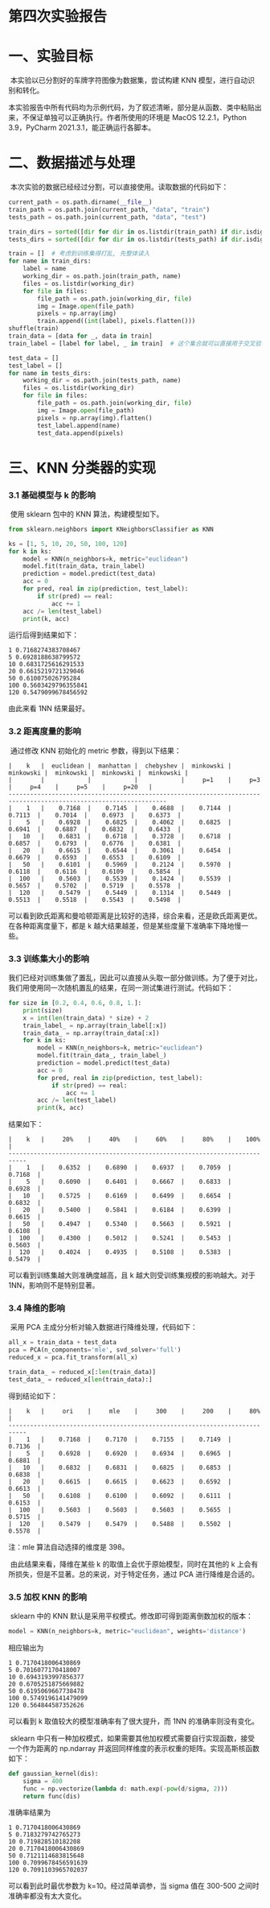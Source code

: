# 第四次实验报告

# 一、实验目标

​		本实验以已分割好的车牌字符图像为数据集，尝试构建 KNN 模型，进行自动识别和转化。

​		本实验报告中所有代码均为示例代码，为了叙述清晰，部分是从函数、类中粘贴出来，不保证单独可以正确执行。作者所使用的环境是 MacOS 12.2.1，Python 3.9，PyCharm 2021.3.1，能正确运行各脚本。



# 二、数据描述与处理

​		本次实验的数据已经经过分割，可以直接使用。读取数据的代码如下：

```python
current_path = os.path.dirname(__file__)
train_path = os.path.join(current_path, "data", "train")
tests_path = os.path.join(current_path, "data", "test")

train_dirs = sorted([dir for dir in os.listdir(train_path) if dir.isdigit()], key=int)  # 过滤掉 .DS_Store
tests_dirs = sorted([dir for dir in os.listdir(tests_path) if dir.isdigit()], key=int)

train = []  # 考虑到训练集得打乱, 先整体读入
for name in train_dirs:
    label = name
    working_dir = os.path.join(train_path, name)
    files = os.listdir(working_dir)
    for file in files:
        file_path = os.path.join(working_dir, file)
        img = Image.open(file_path)
        pixels = np.array(img)
        train.append((int(label), pixels.flatten()))
shuffle(train)
train_data = [data for _, data in train]
train_label = [label for label, _ in train]  # 这个集合就可以直接用于交叉验证和规模改变

test_data = []
test_label = []
for name in tests_dirs:
    working_dir = os.path.join(tests_path, name)
    files = os.listdir(working_dir)
    for file in files:
        file_path = os.path.join(working_dir, file)
        img = Image.open(file_path)
        pixels = np.array(img).flatten()
        test_label.append(name)
        test_data.append(pixels)
```



# 三、KNN 分类器的实现

### 3.1 基础模型与 k 的影响

​		使用 sklearn 包中的 KNN 算法，构建模型如下。

```python
from sklearn.neighbors import KNeighborsClassifier as KNN

ks = [1, 5, 10, 20, 50, 100, 120]
for k in ks:
    model = KNN(n_neighbors=k, metric="euclidean")
    model.fit(train_data, train_label)
    prediction = model.predict(test_data)
    acc = 0
    for pred, real in zip(prediction, test_label):
        if str(pred) == real:
            acc += 1
    acc /= len(test_label)
    print(k, acc)
```

运行后得到结果如下：

```
1 0.7168274383708467
5 0.6928188638799572
10 0.6831725616291533
20 0.6615219721329046
50 0.610075026795284
100 0.5603429796355841
120 0.5479099678456592
```

由此来看 1NN 结果最好。



### 3.2 距离度量的影响

​		通过修改 KNN 初始化的 metric 参数，得到以下结果：

```
|    k   |  euclidean |  manhattan |  chebyshev |  minkowski |  minkowski |  minkowski |  minkowski |  minkowski |
|        |            |            |            |     p=1    |     p=3    |     p=4    |     p=5    |     p=20   |
------------------------------------------------------------------------------------------------------------------
|    1   |    0.7168  |    0.7145  |    0.4688  |    0.7144  |    0.7113  |    0.7014  |    0.6973  |    0.6373  |
|    5   |    0.6928  |    0.6825  |    0.4062  |    0.6825  |    0.6941  |    0.6887  |    0.6832  |    0.6433  |
|   10   |    0.6831  |    0.6718  |    0.3728  |    0.6718  |    0.6857  |    0.6793  |    0.6776  |    0.6381  |
|   20   |    0.6615  |    0.6544  |    0.3061  |    0.6454  |    0.6679  |    0.6593  |    0.6553  |    0.6109  |
|   50   |    0.6101  |    0.5969  |    0.2124  |    0.5970  |    0.6118  |    0.6116  |    0.6109  |    0.5854  |
|  100   |    0.5603  |    0.5539  |    0.1424  |    0.5539  |    0.5657  |    0.5702  |    0.5719  |    0.5578  |
|  120   |    0.5479  |    0.5449  |    0.1314  |    0.5449  |    0.5513  |    0.5518  |    0.5543  |    0.5498  |
```

可以看到欧氏距离和曼哈顿距离是比较好的选择，综合来看，还是欧氏距离更优。在各种距离度量下，都是 k 越大结果越差，但是某些度量下准确率下降地慢一些。



### 3.3 训练集大小的影响

​		我们已经对训练集做了置乱，因此可以直接从头取一部分做训练。为了便于对比，我们用使用同一次随机置乱的结果，在同一测试集进行测试。代码如下：

```python
for size in [0.2, 0.4, 0.6, 0.8, 1.]:
    print(size)
    x = int(len(train_data) * size) + 2
    train_label_ = np.array(train_label[:x])
    train_data_ = np.array(train_data[:x])
    for k in ks:
        model = KNN(n_neighbors=k, metric="euclidean")
        model.fit(train_data_, train_label_)
        prediction = model.predict(test_data)
        acc = 0
        for pred, real in zip(prediction, test_label):
            if str(pred) == real:
                acc += 1
        acc /= len(test_label)
        print(k, acc)
```

结果如下：

```
|    k   |     20%    |     40%    |     60%    |     80%    |    100%    |
---------------------------------------------------------------------------
|    1   |    0.6352  |    0.6890  |    0.6937  |    0.7059  |    0.7168  |
|    5   |    0.6090  |    0.6401  |    0.6667  |    0.6833  |    0.6928  |
|   10   |    0.5725  |    0.6169  |    0.6499  |    0.6654  |    0.6832  |
|   20   |    0.5400  |    0.5841  |    0.6184  |    0.6399  |    0.6615  |
|   50   |    0.4947  |    0.5340  |    0.5663  |    0.5921  |    0.6108  |
|  100   |    0.4300  |    0.5012  |    0.5241  |    0.5453  |    0.5603  |
|  120   |    0.4024  |    0.4935  |    0.5108  |    0.5383  |    0.5479  |
```

可以看到训练集越大则准确度越高，且 k 越大则受训练集规模的影响越大。对于 1NN，影响则不是特别显著。



### 3.4 降维的影响

​		采用 PCA 主成分分析对输入数据进行降维处理，代码如下：

```python
all_x = train_data + test_data
pca = PCA(n_components='mle', svd_solver='full')
reduced_x = pca.fit_transform(all_x)

train_data_ = reduced_x[:len(train_data)]
test_data_ = reduced_x[len(train_data):]
```

得到结论如下：

```
|    k   |     ori    |     mle    |     300    |     200    |     80%    |
---------------------------------------------------------------------------
|    1   |    0.7168  |    0.7170  |    0.7155  |    0.7149  |    0.7136  |
|    5   |    0.6928  |    0.6920  |    0.6934  |    0.6965  |    0.6881  |
|   10   |    0.6832  |    0.6831  |    0.6825  |    0.6853  |    0.6838  |
|   20   |    0.6615  |    0.6615  |    0.6623  |    0.6592  |    0.6613  |
|   50   |    0.6108  |    0.6100  |    0.6092  |    0.6111  |    0.6153  |
|  100   |    0.5603  |    0.5603  |    0.5603  |    0.5655  |    0.5715  |
|  120   |    0.5479  |    0.5479  |    0.5488  |    0.5502  |    0.5578  |
```

注：mle 算法自动选择的维度是 398。

​		由此结果来看，降维在某些 k 的取值上会优于原始模型，同时在其他的 k 上会有所损失，但是不显著。总的来说，对于特定任务，通过 PCA 进行降维是合适的。



### 3.5 加权 KNN 的影响

​		sklearn 中的 KNN 默认是采用平权模式。修改即可得到距离倒数加权的版本：

```python
model = KNN(n_neighbors=k, metric="euclidean", weights='distance')
```

相应输出为

```
1 0.7170418006430869
5 0.7016077170418007
10 0.6943193997856377
20 0.6705251875669882
50 0.6195069667738478
100 0.5749196141479099
120 0.564844587352626
```

可以看到 k 取值较大的模型准确率有了很大提升，而 1NN 的准确率则没有变化。

​		sklearn 中只有一种加权模式，如果需要其他加权模式需要自行实现函数，接受一个作为距离的 np.ndarray 并返回同样维度的表示权重的矩阵。实现高斯核函数如下：

```python
def gaussian_kernel(dis):
    sigma = 400
    func = np.vectorize(lambda d: math.exp(-pow(d/sigma, 2)))
    return func(dis)
```

准确率结果为

```
1 0.7170418006430869
5 0.7183279742765273
10 0.719828510182208
20 0.7170418006430869
50 0.7121114683815648
100 0.7099678456591639
120 0.7091103965702037
```

可以看到此时最优参数为 k=10。经过简单调参，当 sigma 值在 300-500 之间时准确率都没有太大变化。
